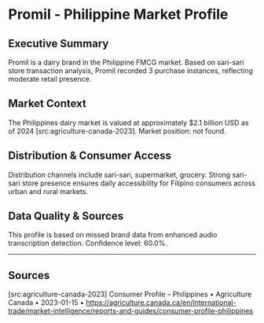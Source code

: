 # Promil - Philippine Market Profile
## Executive Summary
Promil is a dairy brand in the Philippine FMCG market. Based on sari-sari store transaction analysis, Promil recorded 3 purchase instances, reflecting moderate retail presence.

## Market Context
The Philippines dairy market is valued at approximately $2.1 billion USD as of 2024 [src:agriculture-canada-2023]. Market position: not found. 
## Distribution & Consumer Access
Distribution channels include sari-sari, supermarket, grocery. Strong sari-sari store presence ensures daily accessibility for Filipino consumers across urban and rural markets.

## Data Quality & Sources
This profile is based on missed brand data from enhanced audio transcription detection. Confidence level: 60.0%.

---

## Sources
[src:agriculture-canada-2023] Consumer Profile – Philippines • Agriculture Canada • 2023-01-15 • https://agriculture.canada.ca/en/international-trade/market-intelligence/reports-and-guides/consumer-profile-philippines
